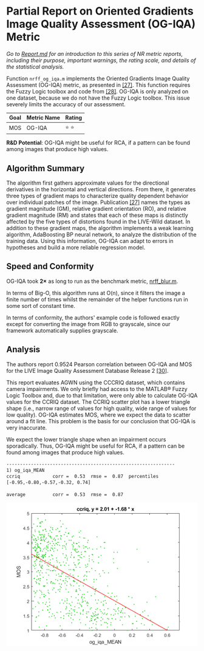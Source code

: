 # Partial Report on Oriented Gradients Image Quality Assessment (OG-IQA) Metric

_Go to [Report.md](Report.md) for an introduction to this series of NR metric reports, including their purpose, important warnings, the rating scale, and details of the statistical analysis._ 

Function `nrff_og_iqa.m` implements the Oriented Gradients Image Quality Assessment (OG-IQA) metric, as presented in [[27]](Publications.md). This function requires the Fuzzy Logic toolbox and code from [[28]](Publication.md). OG-IQA is only analyzed on one dataset, because we do not have the Fuzzy Logic toolbox. This issue severely limits the accuracy of our assessment.

Goal | Metric Name|Rating
-----|------------|------
MOS  | OG-IQA | :star: :star:

__R&D Potential__: OG-IQA might be useful for RCA, if a pattern can be found among images that produce high values.

## Algorithm Summary 
The algorithm first gathers approximate values for the directional derivatives in the horizontal and vertical directions. From there, it generates three types of gradient maps to characterize quality dependent behavior over individual patches of the image. Publication [[27]](Publications.md) names the types as gradient magnitude (GM), relative gradient orientation (RO), and relative gradient magnitude (RM) and states that each of these maps is distinctly affected by the five types of distortions found in the LIVE-Wild dataset. In addition to these gradient maps, the algorithm implements a weak learning algorithm, AdaBoosting BP neural network, to analyze the distribution of the training data. Using this information, OG-IQA can adapt to errors in hypotheses and build a more reliable regression model. 

## Speed and Conformity
OG-IQA took __2×__ as long to run as the benchmark metric, [nrff_blur.m](ReportBlur.md). 

In terms of Big-O, this algorithm runs at O(n), since it filters the image a finite number of times whilst the remainder of the helper functions run in some sort of constant time. 
 
In terms of conformity, the authors' example code is followed exactly except for converting the image from RGB to grayscale, since our framework automatically supplies grayscale.

## Analysis
The authors report 0.9524 Pearson correlation between OG-IQA and MOS for the LIVE Image Quality Assessment Database Release 2 [[30]](Publications.md).

This report evaluates AGWN using the CCCRIQ dataset, which contains camera impairments. 
We only briefly had access to the MATLAB® Fuzzy Logic Toolbox and, due to that limitation, were only able to calculate OG-IQA values for the CCRIQ dataset. The CCRIQ scatter plot has a lower triangle shape (i.e., narrow range of values for high quality, wide range of values for low quality). OG-IQA estimates MOS, where we expect the data to scatter around a fit line. This problem is the basis for our conclusion that OG-IQA is very inaccurate. 

We expect the lower triangle shape when an impairment occurs sporadically. 
Thus, OG-IQA might be useful for RCA, if a pattern can be found among images that produce high values. 
```
--------------------------------------------------------------
1) og_iqa_MEAN
ccriq            corr =  0.53  rmse =  0.87  percentiles [-0.95,-0.80,-0.57,-0.32, 0.74]

average          corr =  0.53  rmse =  0.87
```
![](images/report_og_iqa.png)

